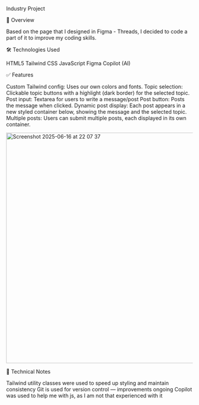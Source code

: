 Industry Project

📄 Overview 

Based on the page that I designed in Figma - Threads, I decided to code a part of it to improve my coding skills.

🛠️ Technologies Used

HTML5
Tailwind CSS
JavaScript
Figma 
Copilot (AI)


✅ Features

Custom Tailwind config: Uses our own colors and fonts.
Topic selection: Clickable topic buttons with a highlight (dark border) for the selected topic.
Post input: Textarea for users to write a message/post
Post button: Posts the message when clicked.
Dynamic post display: Each post appears in a new styled container below, showing the message and the selected topic.
Multiple posts: Users can submit multiple posts, each displayed in its own container.

<img width="623" alt="Screenshot 2025-06-16 at 22 07 37" src="https://github.com/user-attachments/assets/3fc46f9a-6dfa-4ac6-b637-8ba80dd3c02d" />


🧠 Technical Notes

Tailwind utility classes were used to speed up styling and maintain consistency
Git is used for version control — improvements ongoing
Copilot was used to help me with js, as I am not that experienced with it
